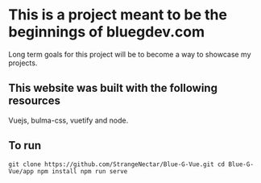 # This is a project meant to be the beginnings of bluegdev.com
Long term goals for this project will be to become a way to showcase my projects.
## This website was built with the following resources
Vuejs, bulma-css, vuetify and node.
## To run

`
git clone https://github.com/StrangeNectar/Blue-G-Vue.git
cd Blue-G-Vue/app
npm install
npm run serve
`
